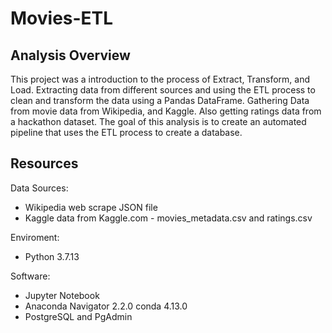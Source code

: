 # Movies-ETL

## Analysis Overview

This project was a introduction to the process of Extract, Transform, and Load. Extracting data from different sources and using the ETL process to clean and transform the data using a Pandas DataFrame. Gathering Data from movie data from Wikipedia, and Kaggle. Also getting ratings data from a hackathon dataset. The goal of this analysis is to create an automated pipeline that uses the ETL process to create a database.


## Resources

Data Sources:

  * Wikipedia web scrape JSON file
  * Kaggle data from Kaggle.com - movies_metadata.csv and ratings.csv


Enviroment:

  * Python 3.7.13


Software:

  * Jupyter Notebook
  * Anaconda Navigator 2.2.0 conda 4.13.0
  * PostgreSQL and PgAdmin
